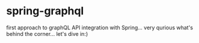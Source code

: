 # spring-graphql
first approach to graphQL API integration with Spring...
very qurious what's behind the corner...
let's dive in:)
